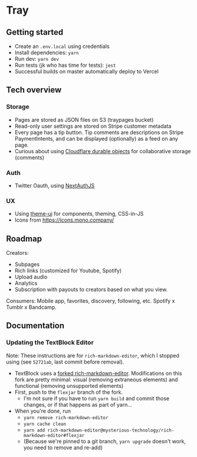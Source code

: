 # Tray

## Getting started

- Create an `.env.local` using credentials
- Install dependencies: `yarn`
- Run dev: `yarn dev`
- Run tests (jk who has time for tests): `jest`
- Successful builds on master automatically deploy to Vercel

## Tech overview

### Storage

- Pages are stored as JSON files on S3 (traypages bucket)
- Read-only user settings are stored on Stripe customer metadata
- Every page has a tip button. Tip comments are descriptions on Stripe PaymentIntents, and can be displayed (optionally) as a feed on any page.
- Curious about using [Cloudflare durable objects](https://blog.cloudflare.com/introducing-workers-durable-objects/) for collaborative storage (comments)

### Auth

- Twitter Oauth, using [NextAuthJS](https://next-auth.js.org/)

### UX

- Using [theme-ui](https://theme-ui.com/components) for components, theming, CSS-in-JS
- Icons from https://icons.mono.company/

## Roadmap

Creators:

- Subpages
- Rich links (customized for Youtube, Spotify)
- Upload audio
- Analytics
- Subscription with payouts to creators based on what you view.

Consumers: Mobile app, favorites, discovery, following, etc. Spotify x Tumblr x Bandcamp.

## Documentation

### Updating the TextBlock Editor

Note: These instructions are for `rich-markdown-editor`, which I stopped using (see `52721ab`, last commit before removal).

- TextBlock uses a [forked rich-markdown-editor](https://github.com/mysterious-technology/rich-markdown-editor). Modifications on this fork are pretty minimal: visual (removing extraneous elements) and functional (removing unsupported elements)
- First, push to the `flexjar` branch of the fork.
  - I'm not sure if you have to run `yarn build` and commit those changes, or if that happens as part of yarn...
- When you're done, run
  - `yarn remove rich-markdown-editor`
  - `yarn cache clean`
  - `yarn add rich-markdown-editor@mysterious-technology/rich-markdown-editor#flexjar`
  - (Because we're pinned to a git branch, `yarn upgrade` doesn't work, you need to remove and re-add)
